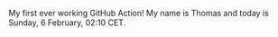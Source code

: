 My first ever working GitHub Action!
My name is Thomas and today is Sunday, 6 February, 02:10 CET. 
